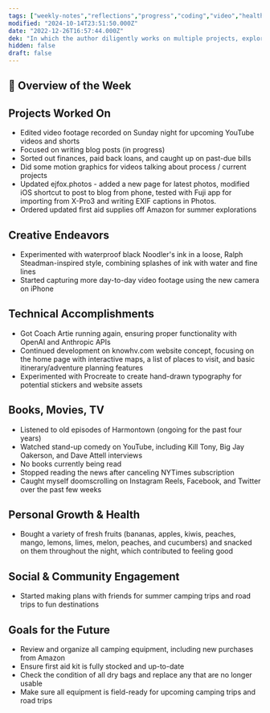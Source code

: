 ```yaml
---
tags: ["weekly-notes","reflections","progress","coding","video","health","camping"]
modified: "2024-10-14T23:51:50.000Z"
date: "2022-12-26T16:57:44.000Z"
dek: "In which the author diligently works on multiple projects, explores new creative techniques, achieves technical accomplishments, and focuses on personal well-being and future goals."
hidden: false
draft: false
---
```

## 🌟 Overview of the Week


## Projects Worked On
- Edited video footage recorded on Sunday night for upcoming YouTube videos and shorts
- Focused on writing blog posts (in progress)
- Sorted out finances, paid back loans, and caught up on past-due bills
- Did some motion graphics for videos talking about process / current projects
- Updated ejfox.photos - added a new page for latest photos, modified iOS shortcut to post to blog from phone, tested with Fuji app for importing from X-Pro3 and writing EXIF captions in Photos.
- Ordered updated first aid supplies off Amazon for summer explorations

## Creative Endeavors
- Experimented with waterproof black Noodler's ink in a loose, Ralph Steadman-inspired style, combining splashes of ink with water and fine lines
- Started capturing more day-to-day video footage using the new camera on iPhone


## Technical Accomplishments
- Got Coach Artie running again, ensuring proper functionality with OpenAI and Anthropic APIs
- Continued development on knowhv.com website concept, focusing on the home page with interactive maps, a list of places to visit, and basic itinerary/adventure planning features
- Experimented with Procreate to create hand-drawn typography for potential stickers and website assets


## Books, Movies, TV
- Listened to old episodes of Harmontown (ongoing for the past four years)
- Watched stand-up comedy on YouTube, including Kill Tony, Big Jay Oakerson, and Dave Attell interviews
- No books currently being read
- Stopped reading the news after canceling NYTimes subscription
- Caught myself doomscrolling on Instagram Reels, Facebook, and Twitter over the past few weeks


## Personal Growth & Health
- Bought a variety of fresh fruits (bananas, apples, kiwis, peaches, mango, lemons, limes, melon, peaches, and cucumbers) and snacked on them throughout the night, which contributed to feeling good


## Social & Community Engagement
- Started making plans with friends for summer camping trips and road trips to fun destinations


## Goals for the Future
- Review and organize all camping equipment, including new purchases from Amazon
- Ensure first aid kit is fully stocked and up-to-date
- Check the condition of all dry bags and replace any that are no longer usable
- Make sure all equipment is field-ready for upcoming camping trips and road trips
